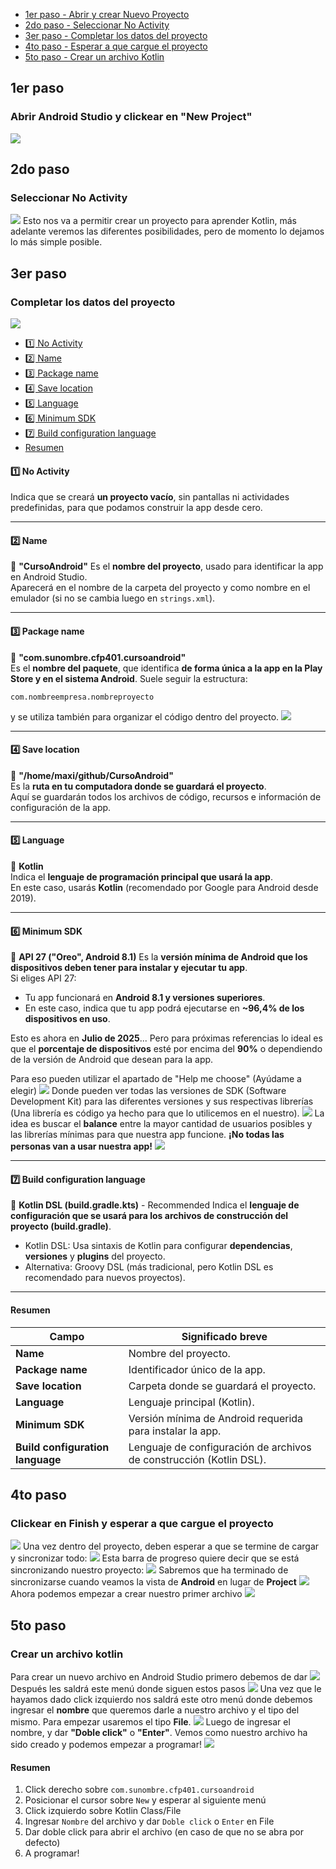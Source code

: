 - [1er paso - Abrir y crear Nuevo Proyecto](#1er-paso)
- [2do paso - Seleccionar No Activity](#2do-paso)
- [3er paso - Completar los datos del proyecto](#3er-paso)
- [4to paso - Esperar a que cargue el proyecto](#4to-paso)
- [5to paso - Crear un archivo Kotlin](#5to-paso)


## 1er paso
### Abrir Android Studio y clickear en "New Project"
  ![](../recursos/CrearProyecto1.png)

## 2do paso
### Seleccionar No Activity
![](../recursos/CrearProyecto2.png)
Esto nos va a permitir crear un proyecto para aprender Kotlin, más adelante veremos las diferentes posibilidades, pero de momento lo dejamos lo más simple posible.
## 3er paso
### Completar los datos del proyecto
![](../recursos/CrearProyecto3.png)
- [1️⃣ No Activity](#1-no-activity)
- [2️⃣ Name](#2-name)
- [3️⃣ Package name](#3-package-name)
- [4️⃣ Save location](#4-save-location)
- [5️⃣ Language](#5-language)
- [6️⃣ Minimum SDK](#6-minimum-sdk)
- [7️⃣ Build configuration language](#7-build-configuration-language)
- [Resumen](#resumen)
#### 1️⃣ No Activity

Indica que se creará **un proyecto vacío**, sin pantallas ni actividades predefinidas, para que podamos construir la app desde cero.

---
#### 2️⃣ Name

🔹 **"CursoAndroid"** 
Es el **nombre del proyecto**, usado para identificar la app en Android Studio.  
Aparecerá en el nombre de la carpeta del proyecto y como nombre en el emulador (si no se cambia luego en `strings.xml`).

---
#### 3️⃣ Package name

🔹 **"com.sunombre.cfp401.cursoandroid"**  
Es el **nombre del paquete**, que identifica **de forma única a la app en la Play Store y en el sistema Android**.
Suele seguir la estructura:

`com.nombreempresa.nombreproyecto`

y se utiliza también para organizar el código dentro del proyecto.
![](../recursos/Ejemplo%20Package%20name.png)

---
#### 4️⃣ Save location

🔹 **"/home/maxi/github/CursoAndroid"**  
Es la **ruta en tu computadora donde se guardará el proyecto**.  
Aquí se guardarán todos los archivos de código, recursos e información de configuración de la app.

---

#### 5️⃣ Language

🔹 **Kotlin**  
Indica el **lenguaje de programación principal que usará la app**.  
En este caso, usarás **Kotlin** (recomendado por Google para Android desde 2019).

---

#### 6️⃣ Minimum SDK

🔹 **API 27 ("Oreo", Android 8.1)** 
Es la **versión mínima de Android que los dispositivos deben tener para instalar y ejecutar tu app**.  
Si eliges API 27:

- Tu app funcionará en **Android 8.1 y versiones superiores**.
- En este caso, indica que tu app podrá ejecutarse en **~96,4% de los dispositivos en uso**.

Esto es ahora en **Julio de 2025**... Pero para próximas referencias lo ideal es que el **porcentaje de dispositivos** esté por encima del **90%** o dependiendo de la versión de Android que desean para la app.

Para eso pueden utilizar el apartado de "Help me choose" (Ayúdame a elegir)
![](../recursos/Min%20SDK%20Help%20me%20choose.png)
Donde pueden ver todas las versiones de SDK (Software Development Kit) para las diferentes versiones y sus respectivas librerías (Una librería es código ya hecho para que lo utilicemos en el nuestro).
![](../recursos/API%20Version%20distribution.png)
La idea es buscar el **balance** entre la mayor cantidad de usuarios posibles y las librerías mínimas para que nuestra app funcione. **¡No todas las personas van a usar nuestra app!**
![](../recursos/Mayor%20version%20vs%20menos%20dispositivos.png)

---
#### 7️⃣ Build configuration language

🔹 **Kotlin DSL (build.gradle.kts)** - Recommended
Indica el **lenguaje de configuración que se usará para los archivos de construcción del proyecto (build.gradle)**.

- Kotlin DSL: Usa sintaxis de Kotlin para configurar **dependencias**, **versiones** y **plugins** del proyecto.
- Alternativa: Groovy DSL (más tradicional, pero Kotlin DSL es recomendado para nuevos proyectos).

---
#### Resumen

| Campo                            | Significado breve                                                   |
| -------------------------------- | ------------------------------------------------------------------- |
| **Name**                         | Nombre del proyecto.                                                |
| **Package name**                 | Identificador único de la app.                                      |
| **Save location**                | Carpeta donde se guardará el proyecto.                              |
| **Language**                     | Lenguaje principal (Kotlin).                                        |
| **Minimum SDK**                  | Versión mínima de Android requerida para instalar la app.           |
| **Build configuration language** | Lenguaje de configuración de archivos de construcción (Kotlin DSL). |


## 4to paso
### Clickear en Finish y esperar a que cargue el proyecto
![](../recursos/Finish%20button.png)
Una vez dentro del proyecto, deben esperar a que se termine de cargar y sincronizar todo:
![](../recursos/Project%20view.png)
Esta barra de progreso quiere decir que se está sincronizando nuestro proyecto:
![](../recursos/Carga%20de%20Gradle.png)
Sabremos que ha terminado de sincronizarse cuando veamos la vista de **Android** en lugar de **Project**
![](../recursos/Project%20vs%20Android%20view%20zoom.png)
Ahora podemos empezar a crear nuestro primer archivo
![](../recursos/Android%20view.png)
## 5to paso
### Crear un archivo kotlin
Para crear un nuevo archivo en Android Studio primero debemos de dar
![](../recursos/Click%20derecho%20sobre%20el%20paquete.png)
Después les saldrá este menú donde siguen estos pasos
![](../recursos/Crear%20nuevo%20archivo.png)
Una vez que le hayamos dado click izquierdo nos saldrá este otro menú donde debemos ingresar el **nombre** que queremos darle a nuestro archivo y el tipo del mismo. Para empezar usaremos el tipo **File**.
![](../recursos/Kotlin%20file.png)
Luego de ingresar el nombre, y dar **"Doble click"** o **"Enter"**. Vemos como nuestro archivo ha sido creado y podemos empezar a programar!
![](../recursos/Creación%20de%20archivo%20kotlin.png)
#### Resumen
1. Click derecho sobre `com.sunombre.cfp401.cursoandroid`
2. Posicionar el cursor sobre `New` y esperar al siguiente menú
3. Click izquierdo sobre Kotlin Class/File
4. Ingresar `Nombre` del archivo y dar `Doble click` o `Enter` en File
5. Dar doble click para abrir el archivo (en caso de que no se abra por defecto)
6. A programar!

